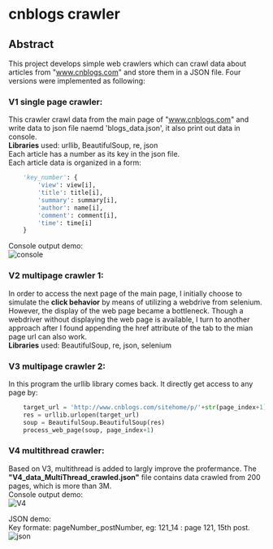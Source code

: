 # cnblogs crawler
## Abstract
This project develops simple web crawlers which can crawl data about articles from "www.cnblogs.com" and store them in a JSON file. Four versions were implemented as following:

### V1 single page crawler:    
This crawler crawl data from the main page of "www.cnblogs.com" and write data to json file naemd 'blogs_data.json', it also print out data in console.  
**Libraries** used: urllib, BeautifulSoup, re, json    
Each article has a number as its key in the json file.   
Each article data is organized in a form:   
```python
    'key_number': {
        'view': view[i],
        'title': title[i],
        'summary': summary[i],
        'author': name[i],
        'comment': comment[i],
        'time': time[i]
    }
```
Console output demo:  
![console](https://github.com/GaoDashan1/cnblogs_crawler/blob/master/V1_p1.png)
### V2 multipage crawler 1:   
In order to access the next page of the main page, I initially choose to simulate the **click behavior** by means of utilizing a webdrive from selenium. However, the display of the web page became a bottleneck. Though a webdriver without displaying the web page is available, I turn to another approach after I found appending the href attribute of the tab to the mian page url can also work.  
**Libraries** used: BeautifulSoup, re, json, selenium  
### V3 multipage crawler 2:  
In this program the urllib library comes back. It directly get access to any page by:  
```python
    target_url = 'http://www.cnblogs.com/sitehome/p/'+str(page_index+1)  # page_index+1: webpage number
    res = urllib.urlopen(target_url)
    soup = BeautifulSoup.BeautifulSoup(res)
    process_web_page(soup, page_index+1)
 ```
### V4 multithread crawler:   
Based on V3, multithread is added to largly improve the profermance. The **"V4_data_MultiThread_crawled.json"** file contains data crawled from 200 pages, which is more than 3M.   
Console output demo:  
![V4](https://github.com/GaoDashan1/cnblogs_crawler/blob/master/V4_p3.png)

JSON demo:  
Key formate: pageNumber_postNumber, eg: 121_14 : page 121, 15th post.  
![json](https://github.com/GaoDashan1/cnblogs_crawler/blob/master/V4_p2.png)
